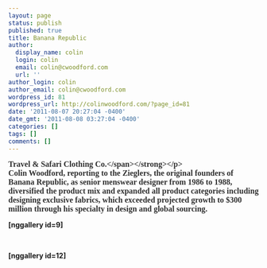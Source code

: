 ```yaml
---
layout: page
status: publish
published: true
title: Banana Republic
author:
  display_name: colin
  login: colin
  email: colin@cwoodford.com
  url: ''
author_login: colin
author_email: colin@cwoodford.com
wordpress_id: 81
wordpress_url: http://colinwoodford.com/?page_id=81
date: '2011-08-07 20:27:04 -0400'
date_gmt: '2011-08-08 03:27:04 -0400'
categories: []
tags: []
comments: []
---
```

<link rel="stylesheet" type="text/css" media="all" href="http://colinwoodforddesign.com/wp-content/themes/sakura/css/html5reset.css" />
<link rel="stylesheet" type="text/css" media="all" href="http://colinwoodforddesign.com/wp-content/themes/sakura/css/style.css" />
<link rel="stylesheet" type="text/css" media="all" href="http://colinwoodforddesign.com/wp-content/themes/sakura/css/night.css" />

<!--[if lte IE 7]><link rel="stylesheet" type="text/css" media="all" href="http://colinwoodforddesign.com/wp-content/themes/sakura/css/old_ie.css" /><![endif]-->

<link rel="stylesheet" type="text/css" media="all" href="http://colinwoodforddesign.com/wp-content/themes/sakura/css/shortcodes.css" />
<link rel="stylesheet" type="text/css" media="all" href="http://colinwoodforddesign.com/wp-content/themes/sakura/css/wp.css" />
<!--
<link rel="stylesheet" type="text/css" media="all" href="http://colinwoodforddesign.com/wp-content/themes/sakura/js/lb/lightbox-gallery.css" />
-->
<link rel="stylesheet" type="text/css" media="all" href="http://colinwoodforddesign.com/wp-content/themes/sakura/js/pf/css/prettyPhoto.css" />
<p style="text-align: left;"><strong><span style="color: #303030; font-family: 'times new roman', times; font-size: medium;">Travel &amp; Safari Clothing Co.<&#47;span><&#47;strong><&#47;p><br />
Colin Woodford, reporting to the Zieglers, the original founders of Banana Republic, as senior menswear designer from 1986 to 1988, diversified the product mix and expanded all product categories including designing exclusive fabrics, which exceeded projected growth to $300 million through his specialty in design and global sourcing.</p>
<p>[nggallery id=9]</p>
<p>&nbsp;</p>
<p>[nggallery id=12]</p>
